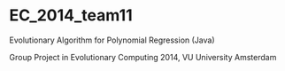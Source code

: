 # EC_2014_team11
Evolutionary Algorithm for Polynomial Regression (Java)

Group Project in Evolutionary Computing 2014, VU University Amsterdam

